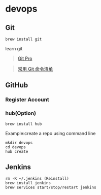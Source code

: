 # devops 

## Git

```
brew install git
```

learn git

> [Git Pro](https://git-scm.com/book/en/v2)

> [常用 Git 命令清单](http://www.ruanyifeng.com/blog/2015/12/git-cheat-sheet.html)

## GitHub

### Register Account

### hub(Option)

```
brew install hub
```
Example:create a repo using command line

```
mkdir devops
cd devops
hub create
```

## Jenkins

```
rm -R ~/.jenkins (Reinstall)
brew install jenkins
brew services start/stop/restart jenkins
```



